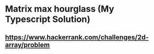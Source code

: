 # Matrix max hourglass (My Typescript Solution)

## https://www.hackerrank.com/challenges/2d-array/problem
